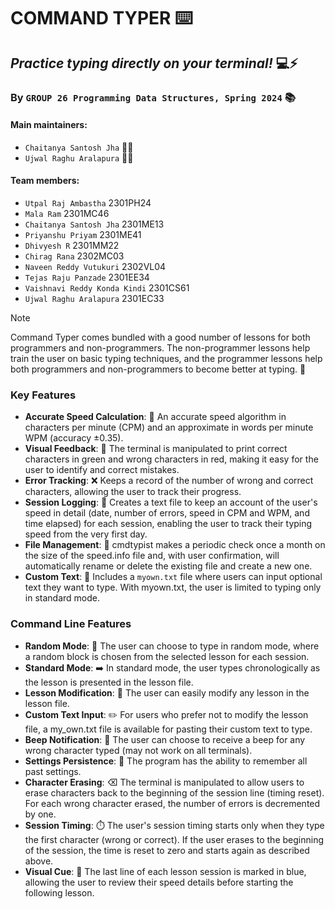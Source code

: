 # COMMAND TYPER ⌨️

## _Practice typing directly on your terminal!_ 💻⚡

### By `GROUP 26 Programming Data Structures, Spring 2024` 📚

#### Main maintainers: 
- `Chaitanya Santosh Jha` 👨‍💻
- `Ujwal Raghu Aralapura` 👨‍💻

#### Team members:

- `Utpal Raj Ambastha` 2301PH24
- `Mala Ram` 2301MC46 
- `Chaitanya Santosh Jha` 2301ME13 
- `Priyanshu Priyam` 2301ME41
- `Dhivyesh R` 2301MM22 
- `Chirag Rana` 2302MC03 
- `Naveen Reddy Vutukuri` 2302VL04 
- `Tejas Raju Panzade` 2301EE34 
- `Vaishnavi Reddy Konda Kindi` 2301CS61 
- `Ujwal Raghu Aralapura` 2301EC33 

> [!NOTE]
> Command Typer comes bundled with a good number of lessons for both programmers and non-programmers. The non-programmer lessons help train the user on basic typing techniques, and the programmer lessons help both programmers and non-programmers to become better at typing. 🎯

### Key Features

- **Accurate Speed Calculation**: 🚀 An accurate speed algorithm in characters per minute (CPM) and an approximate in words per minute WPM (accuracy ±0.35).
- **Visual Feedback**: 🎨 The terminal is manipulated to print correct characters in green and wrong characters in red, making it easy for the user to identify and correct mistakes.
- **Error Tracking**: ❌ Keeps a record of the number of wrong and correct characters, allowing the user to track their progress.
- **Session Logging**: 📝 Creates a text file to keep an account of the user's speed in detail (date, number of errors, speed in CPM and WPM, and time elapsed) for each session, enabling the user to track their typing speed from the very first day.
- **File Management**: 📂 cmdtypist makes a periodic check once a month on the size of the speed.info file and, with user confirmation, will automatically rename or delete the existing file and create a new one.
- **Custom Text**: 📄 Includes a `myown.txt` file where users can input optional text they want to type. With myown.txt, the user is limited to typing only in standard mode.

### Command Line Features

- **Random Mode**: 🔀 The user can choose to type in random mode, where a random block is chosen from the selected lesson for each session.
- **Standard Mode**: ➡️ In standard mode, the user types chronologically as the lesson is presented in the lesson file.
- **Lesson Modification**: 📝 The user can easily modify any lesson in the lesson file.
- **Custom Text Input**: ✏️ For users who prefer not to modify the lesson file, a my_own.txt file is available for pasting their custom text to type.
- **Beep Notification**: 🔔 The user can choose to receive a beep for any wrong character typed (may not work on all terminals).
- **Settings Persistence**: 🔄 The program has the ability to remember all past settings.
- **Character Erasing**: ⌫ The terminal is manipulated to allow users to erase characters back to the beginning of the session line (timing reset). For each wrong character erased, the number of errors is decremented by one.
- **Session Timing**: ⏱️ The user's session timing starts only when they type the first character (wrong or correct). If the user erases to the beginning of the session, the time is reset to zero and starts again as described above.
- **Visual Cue**: 🔵 The last line of each lesson session is marked in blue, allowing the user to review their speed details before starting the following lesson.
